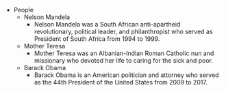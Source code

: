 - People
    - Nelson Mandela
        - Nelson Mandela was a South African anti-apartheid revolutionary, political leader, and philanthropist who
          served as President of South Africa from 1994 to 1999.
    - Mother Teresa
        - Mother Teresa was an Albanian-Indian Roman Catholic nun and missionary who devoted her life to caring for the
          sick and poor.
    - Barack Obama
        - Barack Obama is an American politician and attorney who served as the 44th President of the United States from
          2009 to 2017.
